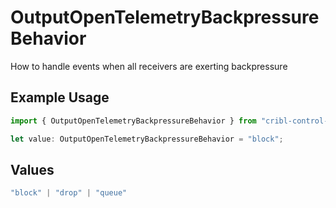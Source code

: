 # OutputOpenTelemetryBackpressureBehavior

How to handle events when all receivers are exerting backpressure

## Example Usage

```typescript
import { OutputOpenTelemetryBackpressureBehavior } from "cribl-control-plane/models";

let value: OutputOpenTelemetryBackpressureBehavior = "block";
```

## Values

```typescript
"block" | "drop" | "queue"
```